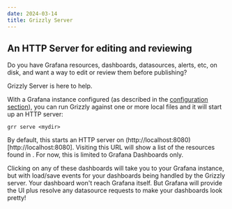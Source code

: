 ```yaml
---
date: 2024-03-14
title: Grizzly Server
---
```

## An HTTP Server for editing and reviewing

Do you have Grafana resources, dashboards, datasources, alerts, etc, on disk,
and want a way to edit or review them before publishing?

Grizzly Server is here to help.

With a Grafana instance configured (as described in the [configuration section](../configuration)),
you can run Grizzly against one or more local files and it will start up an
HTTP server:

```
grr serve <mydir>
```

By default, this starts an HTTP server on (http://localhost:8080)[http://localhost:8080].
Visiting this URL will show a list of the resources found in <mydir>. For
now, this is limited to Grafana Dashboards only.

Clicking on any of these dashboards will take you to your Grafana instance,
but with load/save events for your dashboards being handled by the Grizzly
server. Your dashboard won't reach Grafana itself. But Grafana will provide
the UI plus resolve any datasource requests to make your dashboards look
pretty!
